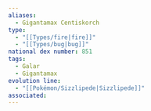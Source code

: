 ```yaml
---
aliases:
  - Gigantamax Centiskorch
type:
  - "[[Types/fire|fire]]"
  - "[[Types/bug|bug]]"
national dex number: 851
tags:
  - Galar
  - Gigantamax
evolution line:
  - "[[Pokémon/Sizzlipede|Sizzlipede]]"
associated: 
---
```

